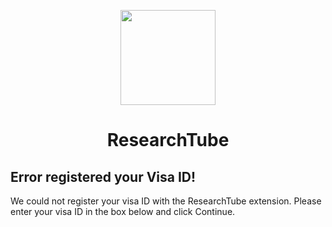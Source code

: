 <p align="center">
	<img src="../img/logo.png" width="152" />
</p>
<h1 align="center">
    ResearchTube
</h1>

## Error registered your Visa ID!
We could not register your visa ID with the ResearchTube extension. Please enter your visa ID in the box below and click Continue.

